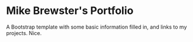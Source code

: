 # Mike Brewster's Portfolio

A Bootstrap template with some basic information filled in, and links to my projects. Nice.

